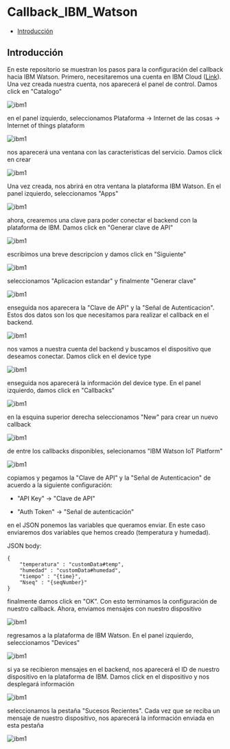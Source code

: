 Callback_IBM_Watson
===================

-	[Introducción](#introducción)

Introducción
------------

En este repositorio se muestran los pasos para la configuración del callback hacia IBM Watson. Primero, necesitaremos una cuenta en IBM Cloud ([Link](https://console.bluemix.net/)).
Una vez creada nuestra cuenta, nos aparecerá el panel de control. Damos click en "Catalogo"

![ibm1](https://github.com/NXTIoT/Callback_IBM_Watson/blob/master/imagenes/ibm1.png?raw=true)

en el panel izquierdo, seleccionamos Plataforma -> Internet de las cosas -> Internet of things plataform

![ibm1](https://github.com/NXTIoT/Callback_IBM_Watson/blob/master/imagenes/ibm2.png?raw=true)

nos aparecerá una ventana con las caracteristicas del servicio. Damos click en crear

![ibm1](https://github.com/NXTIoT/Callback_IBM_Watson/blob/master/imagenes/ibm3.png?raw=true)

Una vez creada, nos abrirá en otra ventana la plataforma IBM Watson. En el panel izquierdo, seleccionamos "Apps"

![ibm1](https://github.com/NXTIoT/Callback_IBM_Watson/blob/master/imagenes/ibm4.png?raw=true)

ahora, crearemos una clave para poder conectar el backend con la plataforma de IBM. Damos click en "Generar clave de API" 

![ibm1](https://github.com/NXTIoT/Callback_IBM_Watson/blob/master/imagenes/ibm5.png?raw=true)

escribimos una breve descripcion y damos click en "Siguiente"

![ibm1](https://github.com/NXTIoT/Callback_IBM_Watson/blob/master/imagenes/ibm6.png?raw=true)

seleccionamos "Aplicacion estandar" y finalmente "Generar clave"

![ibm1](https://github.com/NXTIoT/Callback_IBM_Watson/blob/master/imagenes/ibm7.png?raw=true)

enseguida nos aparecera la "Clave de API" y la "Señal de Autenticacion". Estos dos datos son los que necesitamos para realizar el callback en el backend.

![ibm1](https://github.com/NXTIoT/Callback_IBM_Watson/blob/master/imagenes/ibm8.png?raw=true)

nos vamos a nuestra cuenta del backend y buscamos el dispositivo que deseamos conectar. Damos click en el device type

![ibm1](https://github.com/NXTIoT/Callback_IBM_Watson/blob/master/imagenes/ibm8a.png?raw=true)

enseguida nos aparecerá la información del device type. En el panel izquierdo, damos click en "Callbacks"

![ibm1](https://github.com/NXTIoT/Callback_IBM_Watson/blob/master/imagenes/ibm8b.png?raw=true)

en la esquina superior derecha seleccionamos "New" para crear un nuevo callback

![ibm1](https://github.com/NXTIoT/Callback_IBM_Watson/blob/master/imagenes/ibm8c.png?raw=true)

de entre los callbacks disponibles, selecionamos "IBM Watson IoT Platform" 

![ibm1](https://github.com/NXTIoT/Callback_IBM_Watson/blob/master/imagenes/ibm8d.png?raw=true)

copiamos y pegamos la "Clave de API" y la "Señal de Autenticacion" de acuerdo a la siguiente configuración:

-	"API Key" -> "Clave de API"

-	"Auth Token" -> "Señal de autenticación"

en el JSON ponemos las variables que queramos enviar. En este caso enviaremos dos variables que hemos creado (temperatura y humedad). 

JSON body:

	{
		"temperatura" : "customData#temp",
		"humedad" : "customData#humedad",
		"tiempo" : "{time}",
		"Nseq" : "{seqNumber}"
	}

finalmente damos click en "OK". Con esto terminamos la configuración de nuestro callback. Ahora, enviamos mensajes con nuestro dispositivo

![ibm1](https://github.com/NXTIoT/Callback_IBM_Watson/blob/master/imagenes/ibm12.png?raw=true)

regresamos a la plataforma de IBM Watson. En el panel izquierdo, seleccionamos "Devices"

![ibm1](https://github.com/NXTIoT/Callback_IBM_Watson/blob/master/imagenes/ibm9.png?raw=true)

si ya se recibieron mensajes en el backend, nos aparecerá el ID de nuestro dispositivo en la plataforma de IBM. Damos click en el dispositivo y nos desplegará información

![ibm1](https://github.com/NXTIoT/Callback_IBM_Watson/blob/master/imagenes/ibm10.png?raw=true)

 seleccionamos la pestaña "Sucesos Recientes". Cada vez que se reciba un mensaje de nuestro dispositivo, nos aparecerá la información enviada en esta pestaña

![ibm1](https://github.com/NXTIoT/Callback_IBM_Watson/blob/master/imagenes/ibm11.png?raw=true)

